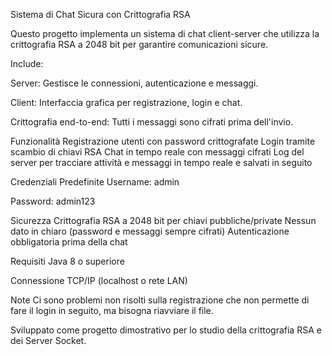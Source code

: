 Sistema di Chat Sicura con Crittografia RSA

Questo progetto implementa un sistema di chat client-server che utilizza la crittografia RSA a 2048 bit per garantire comunicazioni sicure. 

Include:

Server: Gestisce le connessioni, autenticazione e messaggi.

Client: Interfaccia grafica per registrazione, login e chat.

Crittografia end-to-end: Tutti i messaggi sono cifrati prima dell'invio.

Funzionalità
Registrazione utenti con password crittografate
Login tramite scambio di chiavi RSA
Chat in tempo reale con messaggi cifrati
Log del server per tracciare attività e messaggi in tempo reale e salvati in seguito

Credenziali Predefinite
Username: admin

Password: admin123

Sicurezza
Crittografia RSA a 2048 bit per chiavi pubbliche/private
Nessun dato in chiaro (password e messaggi sempre cifrati)
Autenticazione obbligatoria prima della chat

Requisiti
Java 8 o superiore

Connessione TCP/IP (localhost o rete LAN)

Note
Ci sono problemi non risolti sulla registrazione che non permette di fare il login in seguito, ma bisogna riavviare il file.


Sviluppato come progetto dimostrativo per lo studio della crittografia RSA e dei Server Socket.
